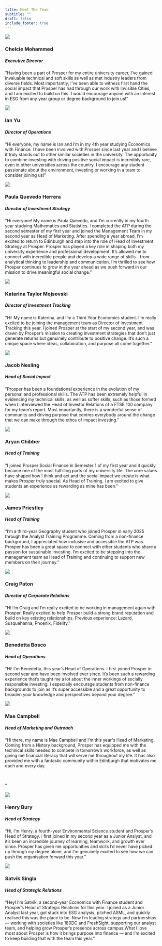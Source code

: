 ```yaml
---
title: Meet The Team
subtitle: ""
draft: false
include_footer: true
---
```

<div class="team-member">
<div class="team-image-container">
<img class="team-image" src="/images/chelcie.png">
<a href="https://www.linkedin.com/in/chelcie-mohammed-27398b257/">
<div class="linkedin-holder">
<i class="linkedin-icon fa fa-linkedin"></i>
</div>
</a>
</div>
<div class="team-info-container">
<h3 class="team-member-name">Chelcie Mohammed</h3>
<h5 class="team-member-position">Executive Director</h5>
<p>"Having been a part of Prosper for my entire university career, I've gained invaluable technical and soft skills as  well as met industry leaders from diverse fields. Most importantly, I've been able to witness first hand the social impact that Prosper has had through our work with Invisible Cities, and I am excited to build on this. I would encourage anyone with an interest in ESG from any year group or degree background to join us!”</p>
</div>
</div>

<div class="team-member">
<div class="team-image-container">
<img class="team-image" src="/images/ian.png">
<a href="https://www.linkedin.com/in/ian-yu-067b05159/">
<div class="linkedin-holder">
<i class="linkedin-icon fa fa-linkedin"></i>
</div>
</a>
</div>
<div class="team-info-container">
<h3 class="team-member-name">Ian Yu</h3>
<h5 class="team-member-position">Director of Operations</h5>
<p>“Hi everyone, my name is Ian and I’m in my 4th year studying Economics with Finance. I have been involved with Prosper since last year and I believe it truly stands out to other similar societies in the university. The opportunity to combine investing with driving positive social impact is incredibly rare, even in other universities across the country. I encourage any student passionate about the environment, investing or working in a team to consider joining us!”</p>
</div>
</div>

<div class="team-member">
<div class="team-image-container">
<img class="team-image" src=" /images/paula.png">
<a href="https://www.linkedin.com/in/paula-quevedo-76b536250/">
<div class="linkedin-holder">
<i class="linkedin-icon fa fa-linkedin"></i>
</div>
</a>
</div>
<div class="team-info-container">
<h3 class="team-member-name">Paula Quevedo Herrera</h3>
<h5 class="team-member-position">Director of Investment Strategy</h5>
<p>“Hi everyone! My name is Paula Quevedo, and I’m currently in my fourth year studying Mathematics and Statistics. I completed the ATP during the second semester of my first year and joined the Management Team in my second year as Head of Marketing. After spending a year abroad, I’m excited to return to Edinburgh and step into the role of Head of Investment Strategy at Prosper. Prosper has played a key role in shaping both my university experience and professional development. It’s allowed me to connect with incredible people and develop a wide range of skills—from analytical thinking to leadership and communication. I’m thrilled to see how Prosper continues to grow in the year ahead as we push forward in our mission to drive meaningful social change.”</p>
</div>
</div>

<div class="team-member">
<div class="team-image-container">
<img class="team-image" src="/images/katerina.jpeg"
<a href="https://www.linkedin.com/in/katerina-taylor-mojsovski-07503a263/">
<div class="linkedin-holder">
<i class="linkedin-icon fa fa-linkedin"></i>
</div>
</a>
</div>
<div class="team-info-container">
<h3 class="team-member-name">Katerina Taylor Mojsovski</h3>
<h5 class="team-member-position">Director of Investment Tracking</h5>
<p>"Hi! My name is Katerina, and I’m a Third Year Economics student. I’m really excited to be joining the management team as Director of Investment Tracking this year. I joined Prosper at the start of my second year, and was drawn by Prosper’s mission to creating investment strategies that don’t just generate returns but genuinely contribute to positive change. It’s such a unique space where ideas, collaboration, and purpose all come together.”</p>

</div>
</div>

<div class="team-member">
<div class="team-image-container">
<img class="team-image" src="/images/jacob.png">
<a href="https://www.linkedin.com/in/jacobrcnesling/">
<div class="linkedin-holder">
<i class="linkedin-icon fa fa-linkedin"></i>
</div>
</a>
</div>
<div class="team-info-container">
<h3 class="team-member-name">Jacob Nesling </h3>
<h5 class="team-member-position">Head of Social Impact</h5>
<p>“Prosper has been a foundational experience in the evolution of my personal and professional skills.  The ATP has been extremely helpful in evidencing my technical skills, as well as softer skills, such as those formed when I interviewed the Head of Investor Relations of a FTSE 100 company for my team’s report.  Most importantly, there is a wonderful sense of community and driving purpose that centres everybody around the change that we can make through the ethos of impact investing.”</p>
</div>
</div>

<div class="team-member">
<div class="team-image-container">
<img class="team-image" src="/images/aryan.png">
<a href="https://www.linkedin.com/in/aryanchibber/">

<div class="linkedin-holder">
<i class="linkedin-icon fa fa-linkedin"></i>
</div>
</a>
</div>
<div class="team-info-container">
<h3 class="team-member-name">Aryan Chibber</h3>
<h5 class="team-member-position">Head of Training</h5>
<p>"I joined Prosper Social Finance in Semester 1 of my first year and it quickly became one of the most fulfilling parts of my university life. The core values have shaped how I think and act and the social impact we create is what makes Prosper truly special. As Head of Training, I am excited to give students an experience as rewarding as mine has been."</p>
</div>
</div>

<div class="team-member">
<div class="team-image-container">
<img class="team-image" src="/images/james.png">
<a href="https://www.linkedin.com/in/jamespriestley/">

<div class="linkedin-holder">
<i class="linkedin-icon fa fa-linkedin"></i>
</div>
</a>
</div>
<div class="team-info-container">
<h3 class="team-member-name">James Priestley</h3>
<h5 class="team-member-position">Head of Training</h5>
<p>“I’m a third-year Geography student who joined Prosper in early 2025 through the Analyst Training Programme. Coming from a non-finance background, I appreciated how inclusive and accessible the ATP was. Prosper has been a great space to connect with other students who share a passion for sustainable investing. I’m excited to be stepping into the management team as Head of Training and continuing to support new members on their journey.”</p>
</div>
</div>

<div class="team-member">
<div class="team-image-container">
<img class="team-image" src="/images/craig.png">
<a href="https://www.linkedin.com/in/craig-paton12/">
<div class="linkedin-holder">
<i class="linkedin-icon fa fa-linkedin"></i>
</div>
</a>
</div>
<div class="team-info-container">
<h3 class="team-member-name">Craig Paton</h3>
<h5 class="team-member-position">Director of Corporate Relations</h5>
<p>“Hi I’m Craig and I’m really excited to be working in management again with Prosper. Really excited to help Prosper build a strong brand reputation and build on key existing relationships. Previous experience: Lazard, Susquehanna, Phoenix, Fidelity.”</p>
</div>
</div>

<div class="team-member">
<div class="team-image-container">
<img class="team-image" src="/images/benedetta.png">
<a href="https://www.linkedin.com/in/benedettabosco/">
<div class="linkedin-holder">
<i class="linkedin-icon fa fa-linkedin"></i>
</div>
</a>
</div>
<div class="team-info-container">
<h3 class="team-member-name">Benedetta Bosco </h3>
<h5 class="team-member-position">Head of Operations </h5>
<p>“Hi! I'm Benedetta, this year’s Head of Operations.
I first joined Prosper in second year and have been involved ever since. It’s been such a rewarding experience that’s taught me a lot about the inner workings of socially responsible investing. I especially encourage students from non-finance backgrounds to join as it’s super accessible and a great opportunity to broaden your knowledge and perspectives beyond your degree.”</p>
</div>
</div>

<div class="team-member">
<div class="team-image-container">
<img class="team-image" src="/images/mae-campbell.jpg">
<a href="www.linkedin.com/in/mae-campbell-481a42276">
<div class="linkedin-holder">
<i class="linkedin-icon fa fa-linkedin"></i>
</div>
</a>
</div>
<div class="team-info-container">
<h3 class="team-member-name">Mae Campbell </h3>
<h5 class="team-member-position">Head of Marketing and Outreach</h5>
<p>“Hi there, my name is Mae Campbell and I’m this year's Head of Marketing. Coming from a History background, Prosper has equipped me with the technical skills needed to compete in tomorrow’s workforce, as well as giving me financial literacy that will serve me throughout my life. It has also provided me with a fantastic community within Edinburgh that motivates me each and every day. 

\
\
"</p>

</div>
</div>

<div class="team-member">
<div class="team-image-container">
<img class="team-image" src="/images/henry.jpeg">
<a href="https://www.linkedin.com/in/henry-bury/">
<div class="linkedin-holder">
<i class="linkedin-icon fa fa-linkedin"></i>
</div>
</a>
</div>
<div class="team-info-container">
<h3 class="team-member-name">Henry Bury</h3>
<h5 class="team-member-position">Head of Strategy</h5>
<p>“Hi, I’m Henry, a fourth-year Environmental Science student and Prosper’s Head of Strategy. I first joined in my second year as a Junior Analyst, and it’s been an incredible journey of learning, teamwork, and growth ever since. Prosper has given me opportunities and skills I’d never have picked up through my degree alone, and I’m genuinely excited to see how we can push the organisation forward this year.”</p>
</div>
</div>

<div class="team-member">
<div class="team-image-container">
<img class="team-image" src="/images/satvik.png">
<a href="https://www.linkedin.com/in/satvik-s-119071199/">
<div class="linkedin-holder">
<i class="linkedin-icon fa fa-linkedin"></i>
</div>
</a>
</div>
<div class="team-info-container">
<h3 class="team-member-name">Satvik Singla</h3>
<h5 class="team-member-position">Head of Strategic Relations</h5>
<p>“Hey! I’m Satvik, a second-year Economics with Finance student and Prosper’s Head of Strategic Relations for this year. I joined as a Junior Analyst last year, got stuck into ESG analysis, pitched ASML, and quickly realised this was the place to be. Now I’m leading strategy and partnerships — working with societies like 180DC and FreshSight, supporting our analyst team, and helping grow Prosper’s presence across campus.What I love most about Prosper is how it brings purpose into finance — and I’m excited to keep building that with the team this year.”</p>
</div>
</div>